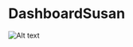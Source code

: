 # DashboardSusan
![Alt text](https://drive.google.com/open?id=0B0djtZHXi8hFT3pVU1lsc1M4M0U?raw=true "Optional Title")
